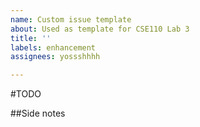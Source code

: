 ```yaml
---
name: Custom issue template
about: Used as template for CSE110 Lab 3
title: ''
labels: enhancement
assignees: yossshhhh

---
```


#TODO

##Side notes
